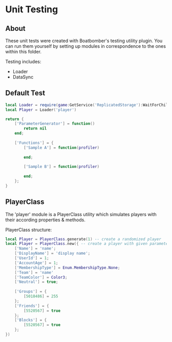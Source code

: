 # Unit Testing

## About
These unit tests were created with Boatbomber's testing utility plugin. You can run them yourself by setting up
modules in correspondence to the ones within this folder.

Testing includes:
- Loader
- DataSync

## Default Test

```lua
local Loader = require(game:GetService('ReplicatedStorage'):WaitForChild('Loader'))
local Player = Loader('player')

return {
	['ParameterGenerator'] = function()
		return nil
	end;
	
	['Functions'] = {
		['Sample A'] = function(profiler)
			
		end;
		
		['Sample B'] = function(profiler)
			
		end;
	};
}
```

## PlayerClass
The 'player' module is a PlayerClass utility which simulates players with their according properties & methods.

PlayerClass structure:
```lua
local Player = PlayerClass.generate(1) -- create a randomized player
local Player = PlayerClass.new({ -- create a player with given parameters
    ['Name'] = 'name';
    ['DisplayName'] = 'display name';
    ['UserId'] = 1;
    ['AccountAge'] = 1;
    ['MembershipType'] = Enum.MembershipType.None;
    ['Team'] = 'name'
	['TeamColor'] = Color3;
	['Neutral'] = true;
    
    ['Groups'] = {
        [5018486] = 255
    };
    ['Friends'] = {
        [5520567] = true
    };
    ['Blocks'] = {
        [5520567] = true
    };
})
```